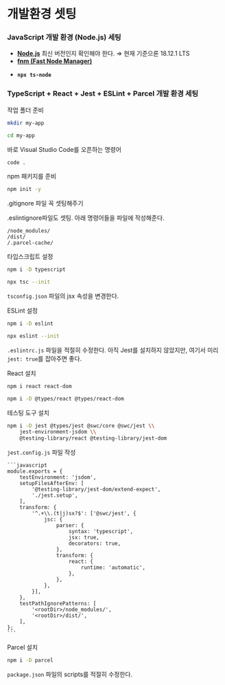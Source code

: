 # 개발환경 셋팅

### JavaScript 개발 환경 (Node.js) 세팅

* [**Node.js**](https://nodejs.org/ko/) 최신 버전인지 확인해야 한다. ⇒ 현재 기준으론 18.12.1 LTS
* [**fnm (Fast Node Manager)**](https://fnm.vercel.app/)
* <pre><code><strong>npx ts-node
  </strong></code></pre>

### TypeScript + React + Jest + ESLint + Parcel 개발 환경 세팅

작업 폴더 준비

```bash
mkdir my-app

cd my-app
```

바로 Visual Studio Code를 오픈하는 명령어

```bash
code .
```

npm 패키지를 준비

```bash
npm init -y
```

.gitignore 파일 꼭 셋팅해주기

.eslintignore파일도 셋팅. 아래 명령어들을 파일에 작성해준다.

```
/node_modules/
/dist/
/.parcel-cache/
```



타입스크립트 설정

```bash
npm i -D typescript

npx tsc --init
```

`tsconfig.json` 파일의 jsx 속성을 변경한다.

ESLint 설정

```bash
npm i -D eslint

npx eslint --init
```

`.eslintrc.js` 파일을 적절히 수정한다. 아직 Jest를 설치하지 않았지만, 여기서 미리 `jest: true`를 잡아주면 좋다.

React 설치

```bash
npm i react react-dom

npm i -D @types/react @types/react-dom
```

테스팅 도구 설치

```bash
npm i -D jest @types/jest @swc/core @swc/jest \\
    jest-environment-jsdom \\
    @testing-library/react @testing-library/jest-dom
```

`jest.config.js` 파일 작성

````
```javascript
module.exports = {
    testEnvironment: 'jsdom',
    setupFilesAfterEnv: [
        '@testing-library/jest-dom/extend-expect',
        './jest.setup',
    ],
    transform: {
        '^.+\\.(t|j)sx?$': ['@swc/jest', {
            jsc: {
                parser: {
                    syntax: 'typescript',
                    jsx: true,
                    decorators: true,
                },
                transform: {
                    react: {
                        runtime: 'automatic',
                    },
                },
            },
        }],
    },
    testPathIgnorePatterns: [
        '<rootDir>/node_modules/',
        '<rootDir>/dist/',
    ],
};
```
````

Parcel 설치

```bash
npm i -D parcel
```

`package.json` 파일의 scripts를 적절히 수정한다.
